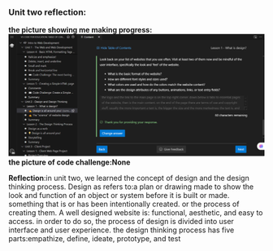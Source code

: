 ### **Unit two reflection:**

**the picture showing me making progress: ![picture](image.png)**
**the picture of code challenge:None**

**Reflection**:in unit two, we learned the concept of design and the design thinking process. Design as refers to:a plan or drawing made to show the look and function of an object or system before it is built or made. something that is or has been intentionally created. or the process of creating them.
A well designed website is: functional, aesthetic, and easy to access. in order to do so, the process of design is divided into user interface and user experience.
the design thinking process has five parts:empathize, define, ideate, prototype, and test